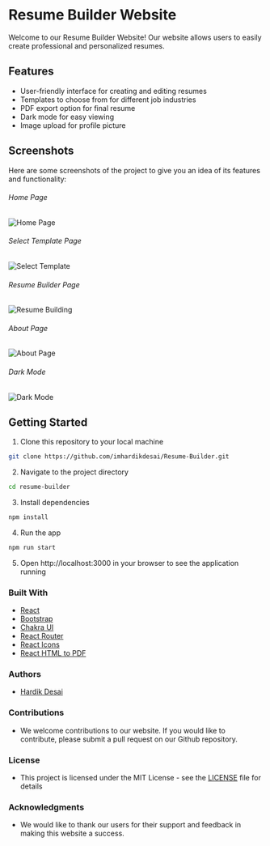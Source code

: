 # Resume Builder Website

Welcome to our Resume Builder Website! Our website allows users to easily create professional and personalized resumes.

## Features
- User-friendly interface for creating and editing resumes
- Templates to choose from for different job industries
- PDF export option for final resume
- Dark mode for easy viewing
- Image upload for profile picture

## Screenshots
Here are some screenshots of the project to give you an idea of its features and functionality:

###### Home Page
![Home Page](https://user-images.githubusercontent.com/87645745/213860435-ef02b36f-adbd-4517-b103-174c3dcb7be9.png)

###### Select Template Page
![Select Template](https://user-images.githubusercontent.com/87645745/213860462-ea8bd7db-2c15-4633-9894-113f047cc13b.png)

###### Resume Builder Page
![Resume Building](https://user-images.githubusercontent.com/87645745/213860488-d6215b7a-507e-40ff-b42b-a901cca3d0b9.png)

###### About Page
![About Page](https://user-images.githubusercontent.com/87645745/213860448-cefcc6f0-8d58-4ce6-8d94-1f5c4271f87f.png)

###### Dark Mode
![Dark Mode](https://user-images.githubusercontent.com/87645745/213860517-73a40b9c-dd35-4586-a253-757c654f19c7.png)



## Getting Started
1. Clone this repository to your local machine
```bash
git clone https://github.com/imhardikdesai/Resume-Builder.git
```
2. Navigate to the project directory
```bash
cd resume-builder
```
3. Install dependencies
```bash
npm install
```
4. Run the app
```bash
npm run start
```
5. Open http://localhost:3000 in your browser to see the application running

### Built With
- [React](https://reactjs.org/)
- [Bootstrap](https://getbootstrap.com/)
- [Chakra UI](https://chakra-ui.com/)
- [React Router](https://reactrouter.com/)
- [React Icons](https://react-icons.github.io/react-icons/)
- [React HTML to PDF](https://www.npmjs.com/package/react-html-to-pdf)

### Authors
- [Hardik Desai](http://hardikdesai.tech/)

### Contributions
- We welcome contributions to our website. If you would like to contribute, please submit a pull request on our Github repository.

### License
 - This project is licensed under the MIT License - see the [LICENSE](LICENSE) file for details

### Acknowledgments
- We would like to thank our users for their support and feedback in making this website a success.

